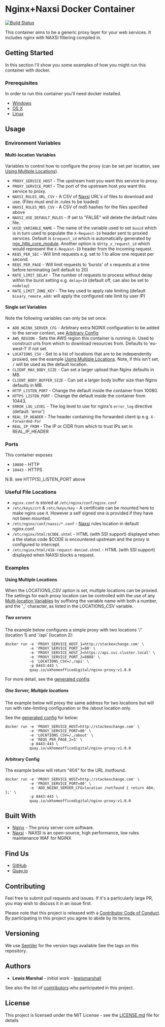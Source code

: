 # Nginx+Naxsi Docker Container

[![Build Status](https://travis-ci.org/UKHomeOffice/docker-nginx-proxy.svg?branch=master)](https://travis-ci.org/UKHomeOffice/docker-nginx-proxy)

This container aims to be a generic proxy layer for your web services. It includes nginx with
NAXSI filtering compiled in.

## Getting Started

In this section I'll show you some examples of how you might run this container with docker.

### Prerequisites

In order to run this container you'll need docker installed.

* [Windows](https://docs.docker.com/windows/started)
* [OS X](https://docs.docker.com/mac/started/)
* [Linux](https://docs.docker.com/linux/started/)

## Usage

### Environment Variables

#### Multi-location Variables

Variables to control how to configure the proxy (can be set per location, see
[Using Multiple Locations](#using-multiple-locations)).

* `PROXY_SERVICE_HOST` - The upstream host you want this service to proxy.
* `PROXY_SERVICE_PORT` - The port of the upstream host you want this service to proxy.
* `NAXSI_RULES_URL_CSV` - A CSV of [Naxsi](https://github.com/nbs-system/naxsi) URL's of files to download and use.
(Files must end in .rules to be loaded)
* `NAXSI_RULES_MD5_CSV` - A CSV of md5 hashes for the files specified above
* `NAXSI_USE_DEFAULT_RULES` - If set to "FALSE" will delete the default rules file.
* `UUID_VARIABLE_NAME` - The name of the variable used to set `$uuid` which is in turn used to populate the `X-Request-Id` header sent to proxied services. Default is `$request_id` which is automatically generated by [ngx_http_core_module](http://nginx.org/en/docs/http/ngx_http_core_module.html). Another option is `$http_x_request_id` which would represent the `X-Request-ID` header from the incoming request.
* `REQS_PER_SEC` - Will limit requests e.g. set to 1 to allow one request per second.
* `REQS_PER_PAGE` - Will limit requests to 'bursts' of x requests at a time before terminating (will default to 20)
* `RATE_LIMIT_DELAY` - The number of requests to process without delay within the burst setting e.g. `delay=10` (default off, can also be set to `nodelay`)
* `RATE_LIMIT_ZONE_KEY` - The key used to apply rate limiting (default `binary_remote_addr` will apply the configured rate limit by user IP)

#### Single set Variables

Note the following variables can only be set once:

* `ADD_NGINX_SERVER_CFG` - Arbitrary extra NGINX configuration to be added to the server context, see
[Arbitrary Config](#arbitrary-config)
* `AWS_REGION` - Sets the AWS region this container is running in. Used to construct urls from which to download resources from. Defaults to 'eu-west-1' if not set.
* `LOCATIONS_CSV` - Set to a list of locations that are to be independently proxied, see the example
[Using Multiple Locations](#using-multiple-locations). Note, if this isn't set, `/` will be used as the default
location.
* `CLIENT_MAX_BODY_SIZE` - Can set a larger upload than Nginx defaults in MB.
* `CLIENT_BODY_BUFFER_SIZE` - Can set a larger body buffer size than Nginx defaults in MB.
* `HTTP_LISTEN_PORT` - Change the default inside the container from 10080.
* `HTTPS_LISTEN_PORT` - Change the default inside the container from 10443.
* `ERROR_LOG_LEVEL` - The log level to use for nginx's `error_log` directive (default: 'error')
* `REAL_IP_HEADER` - The header containing the forwarded client ip e.g. `X-Forwarded-For`
* `REAL_IP_FROM` - The IP or CIDR from which to trust IPs set in REAL_IP_HEADER

### Ports

This container exposes

* `10080` - HTTP
* `10443` - HTTPS

N.B. see HTTP(S)_LISTEN_PORT above

### Useful File Locations

* `nginx.conf` is stored at `/etc/nginx/conf/nginx.conf`
* `/etc/keys/crt` & `/etc/keys/key` - A certificate can be mounted here to make nginx use it. However a self
  signed one is provided if they have not been mounted.
* `/etc/nginx/conf/naxsi/*.conf` - [Naxsi](https://github.com/nbs-system/naxsi) rules location in default
nginx.conf.
* `/etc/nginx/html/$CODE.shtml` - HTML (with SSI support) displayed when a the status code $CODE
is encountered upstream and the proxy is configured to intercept.
* `/etc/nginx/html/418-request-denied.shtml` - HTML (with SSI support) displayed when NAXSI
blocks a request.

### Examples

#### Using Multiple Locations

When the LOCATIONS_CSV option is set, multiple locations can be proxied. The settings for each proxy location can be
controlled with the use of any [Multi-location Variables](#multi-location-variables) by suffixing the variable name with
 both a number, and the '_' character, as listed in the LOCATIONS_CSV variable.

##### Two servers

The example below configures a simple proxy with two locations '/' (location 1) and '/api' (location 2):

```shell
docker run -e 'PROXY_SERVICE_HOST_1=http://stackexchange.com' \
           -e 'PROXY_SERVICE_PORT_1=80' \
           -e 'PROXY_SERVICE_HOST_2=https://api.svc.cluster.local' \
           -e 'PROXY_SERVICE_PORT_2=8888' \
           -e 'LOCATIONS_CSV=/,/api' \
           -p 8443:443 \
           quay.io/ukhomeofficedigital/nginx-proxy:v1.0.0
```

For more detail, see the [generated config](./docs/GeneratedConfigs.md#two-separate-proxied-servers).

##### One Server, Multiple locations

The example below will proxy the same address for two locations but will run
with rate-limiting configuration or the /about location only.

See the [generated config](./docs/GeneratedConfigs.md#same-server-proxied) for below:

```shell
docker run -e 'PROXY_SERVICE_HOST=http://stackexchange.com' \
           -e 'PROXY_SERVICE_PORT=80' \
           -e 'LOCATIONS_CSV=/,/about' \
           -e 'REQS_PER_PAGE_2=5' \
           -p 8443:443 \
           quay.io/ukhomeofficedigital/nginx-proxy:v1.0.0
```

#### Arbitrary Config

The example below will return "404" for the URL /notfound.
```shell
docker run -e 'PROXY_SERVICE_HOST=http://stackexchange.com' \
           -e 'PROXY_SERVICE_PORT=80' \
           -e 'ADD_NGINX_SERVER_CFG=location /notfound { return 404; };' \
           -p 8443:443 \
           quay.io/ukhomeofficedigital/nginx-proxy:v1.0.0
```

## Built With

* [Nginx](https://www.nginx.com/resources/wiki/) - The proxy server core software.
* [Naxsi](https://github.com/nbs-system/naxsi) - NAXSI is an open-source, high performance, low
  rules maintenance WAF for NGINX

## Find Us

* [GitHub](https://github.com/UKHomeOffice/docker-nginx-proxy)
* [Quay.io](https://quay.io/repository/ukhomeofficedigital/nginx-proxy)

## Contributing

Feel free to submit pull requests and issues. If it's a particularly large PR, you may wish to
discuss it in an issue first.

Please note that this project is released with a [Contributor Code of Conduct](code_of_conduct.md).
By participating in this project you agree to abide by its terms.

## Versioning

We use [SemVer](http://semver.org/) for the version tags available See the tags on this repository.

## Authors

* **Lewis Marshal** - *Initial work* - [lewismarshall](https://github.com/lewismarshall)

See also the list of
[contributors](https://github.com/UKHomeOffice/docker-nginx-proxy/graphs/contributors) who
participated in this project.

## License

This project is licensed under the MIT License - see the [LICENSE.md](LICENSE.md) file for details
